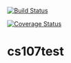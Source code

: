 [![Build Status](https://travis-ci.org/mcembalest/cs107test.svg?branch=main)](https://travis-ci.org/mcembalest/cs107test.svg?branch=main)

[![Coverage Status](https://codecov.io/gh/mcembalest/cs107test/branch/main/graph/badge.svg)](https://codecov.io/gh/mcembalest/cs107test)


# cs107test
